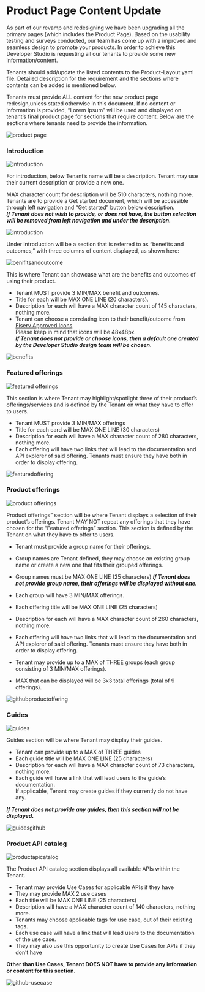 # Product Page Content Update

As part of our revamp and redesigning we have been upgrading all the primary pages (which includes the Product Page). Based on the usability testing and surveys conducted, our team has come up with a improved and seamless design to promote your products.
In order to achieve this Developer Studio is requesting all our tenants to provide some new information/content.

Tenants should add/update the listed contents to the Product-Layout yaml file. Detailed description for the requirement and the sections where contents can be added is mentioned below.

Tenants must provide ALL content for the new product page redesign,unless stated otherwise in this document. If no content or information is provided, “Lorem Ipsum” will be used and displayed on tenant’s final product page for sections that require content.
Below are the sections where tenants need to provide the information.

![product page](./images/productpage.png)


### Introduction 

![introduction](./images/introduction.png)

For introduction, below Tenant’s name will be a description. Tenant may use their current description or provide a new one. 

MAX character count for description will be 510 characters, nothing more. 
Tenants are to provide a Get started document, which will be accessible through left navigation and “Get started” button below description.  
***If Tenant does not wish to provide, or does not have, the button selection will be removed from left navigation and under the description.*** 

![introduction](./images/introductiongithub.png)



Under introduction will be a section that is referred to as “benefits and outcomes,” with three columns of content displayed, as shown here:

![benifitsandoutcome](./images/benifitsandoutcomes.png)

This is where Tenant can showcase what are the benefits and outcomes of using their product.  
- Tenant MUST provide 3 MIN/MAX benefit and outcomes. 
- Title for each will be MAX ONE LINE (20 characters). 
- Description for each will have a MAX character count of 145 characters, nothing more. 
- Tenant can choose a correlating icon to their benefit/outcome from [Fiserv Approved Icons](https://fiservcorp-my.sharepoint.com/:p:/r/personal/alvin_cho_fiserv_com/_layouts/15/Doc.aspx?sourcedoc=%7BCEBDE9B3-8DDA-4E91-8915-1C8BD26BCB3A%7D&file=Fiserv%20Icon%20Gallery.pttx.pptx&action=edit&mobileredirect=true)  
Please keep in mind that icons will be 48x48px.  
***If Tenant does not provide or choose icons, then a default one created by the Developer Studio design team will be chosen.*** 


 ![benefits](./images/benefits.png)





### Featured offerings 

![featured offerings](./images/featureoffering.png)

This section is where Tenant may highlight/spotlight three of their product’s offerings/services and is defined by the Tenant on what they have to offer to users. 
- Tenant MUST provide 3 MIN/MAX offerings 
- Title for each card will be MAX ONE LINE (30 characters) 
- Description for each will have a MAX character count of 280 characters, nothing more. 
- Each offering will have two links that will lead to the documentation and API explorer of said offering. Tenants must ensure they have both in order to display offering. 
 
 
 ![featuredoffering](./images/featuredoffering.png)
 
 


### Product offerings 

![product offerings](./images/productofferings.png)

Product offerings” section will be where Tenant displays a selection of their product’s offerings. Tenant MAY NOT repeat any offerings that they have chosen for the “Featured offerings” section. This section is defined by the Tenant on what they have to offer to users. 
- Tenant must provide a group name for their offerings. 
- Group names are Tenant defined, they may choose an existing group name or create a new one that fits their grouped offerings.  
- Group names must be MAX ONE LINE (25 characters) 
***If Tenant does not provide group name, their offerings will be displayed without one.*** 

- Each group will have 3 MIN/MAX offerings. 
 - Each offering title will be MAX ONE LINE (25 characters) 
 - Description for each will have a MAX character count of 260 characters, nothing more.  
 - Each offering will have two links that will lead to the documentation and API explorer of said offering. Tenants must ensure they have both in order to display offering. 
 - Tenant may provide up to a MAX of THREE groups (each group consisting of 3 MIN/MAX offerings).  
 - MAX that can be displayed will be 3x3 total offerings (total of 9 offerings). 

![githubproductoffering](./images/githubproductoffering.png)


 

### Guides 

![guides](./images/guides.png)

Guides section will be where Tenant may display their guides.
- Tenant can provide up to a MAX of THREE guides 
- Each guide title will be MAX ONE LINE (25 characters) 
- Description for each will have a MAX character count of 73 characters, nothing more. 
- Each guide will have a link that will lead users to the guide’s documentation.  
If applicable, Tenant may create guides if they currently do not have any. 

***If Tenant does not provide any guides, then this section will not be displayed.*** 

![guidesgithub](./images/guidesgithub.png)




### Product API catalog 
 
 ![productapicatalog](./images/productapicatlog.png)
 
The Product API catalog section displays all available APIs within the Tenant. 
- Tenant may provide Use Cases for applicable APIs if they have 
- They may provide MAX 2 use cases 
- Each title will be MAX ONE LINE (25 characters) 
- Description will have a MAX character count of 140 characters, nothing more. 
- Tenants may choose applicable tags for use case, out of their existing tags. 
- Each use case will have a link that will lead users to the documentation of the use case. 
- They may also use this opportunity to create Use Cases for APIs if they don’t have 

**Other than Use Cases, Tenant DOES NOT have to provide any information or content for this section.** 


![github-usecase](./images/gtihub-usecase.png)




